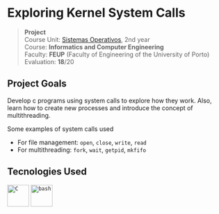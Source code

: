 # Exploring Kernel System Calls

>**Project**
><br />
>Course Unit: [Sistemas Operativos](https://sigarra.up.pt/feup/pt/ucurr_geral.ficha_uc_view?pv_ocorrencia_id=501677 "Operation Systems"), 2nd year 
><br />
>Course: **Informatics and Computer Engineering** 
><br />
> Faculty: **FEUP** (Faculty of Engineering of the University of Porto)
><br/>
> Evaluation: **18**/20


## Project Goals

Develop c programs using system calls to explore how they work.
Also, learn how to create new processes and introduce the concept of multithreading.

Some examples of system calls used

- For file management:
`open`, `close`, `write`, `read`
- For multithreading: `fork`, `wait`, `getpid`, `mkfifo`


## Tecnologies Used

<div>
	<code><img height="50" src="https://user-images.githubusercontent.com/25181517/192106070-46255bcf-65e6-4c6b-a296-bf8d0d8fb2a7.png" alt="C" title="C" /></code>
	<code><img height="50" src="https://user-images.githubusercontent.com/25181517/192158606-7c2ef6bd-6e04-47cf-b5bc-da2797cb5bda.png" alt="bash" title="bash" /></code>
</div>